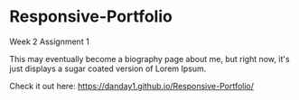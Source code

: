 # Responsive-Portfolio
Week 2 Assignment 1

This may eventually become a biography page about me, but right now, it's just displays a sugar coated version of Lorem Ipsum. 

Check it out here:
https://danday1.github.io/Responsive-Portfolio/
